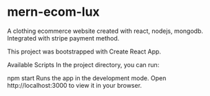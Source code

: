 # mern-ecom-lux
A clothing ecommerce website created with react, nodejs, mongodb. Integrated with
stripe payment method.


This project was bootstrapped with Create React App.

Available Scripts
In the project directory, you can run:

npm start
Runs the app in the development mode.
Open http://localhost:3000 to view it in your browser.


